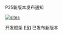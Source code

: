 ﻿P25新版本发布通知

[![sites](http://182.61.61.133/link/resources/OSQ.png)](http://www.OS-Q.com)

开发框架 [P51](https://github.com/OS-Q/P51) 已发布新版本


